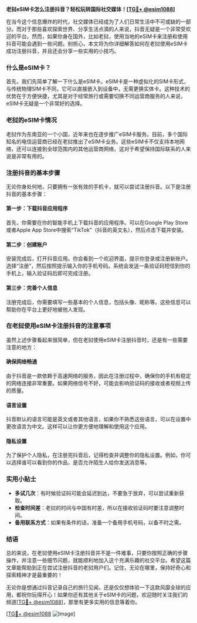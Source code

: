 **老挝eSIM卡怎么注册抖音？轻松玩转国际社交媒体！[[TG💪+ @esim1088](https://t.me/s/esim1088)]**

在当今这个信息爆炸的时代，社交媒体已经成为了人们日常生活中不可或缺的一部分。而对于那些喜欢探索世界、分享生活点滴的人来说，抖音无疑是一个非常受欢迎的平台。然而，如果你身在国外，比如老挝，使用当地的eSIM卡来注册和使用抖音可能会遇到一些问题。别担心，本文将为你详细解答如何在老挝使用eSIM卡成功注册抖音，并且还会分享一些实用的小技巧。

### 什么是eSIM卡？

首先，我们先简单了解一下什么是eSIM卡。eSIM卡是一种虚拟化的SIM卡形式，与传统物理SIM卡不同，它可以直接嵌入到设备中，无需更换实体卡。这种技术的优势在于方便快捷，尤其是对于经常旅行或需要切换不同运营商服务的人来说，eSIM卡无疑是一个非常好的选择。

### 老挝的eSIM卡情况

老挝作为东南亚的一个小国，近年来也在逐步推广eSIM卡服务。目前，多个国际知名的电信运营商已经在老挝推出了eSIM卡业务。这些eSIM卡不仅支持本地网络，还可以连接到全球范围内的其他运营商网络，这对于希望保持国际联系的人来说是非常有用的。

### 注册抖音的基本步骤

无论你身处何地，只要拥有一张有效的手机卡，就可以尝试注册抖音。以下是注册抖音的基本步骤：

#### 第一步：下载抖音应用程序

首先，你需要在你的智能手机上下载抖音的应用程序。可以在Google Play Store或者Apple App Store中搜索“TikTok”（抖音的英文名），然后点击下载并安装。

#### 第二步：创建账户

安装完成后，打开抖音应用。你会看到一个欢迎界面，提示你登录或注册新账户。选择“注册”，然后按照提示输入你的手机号码。系统会发送一条验证码短信到你的手机上，输入验证码后即可完成注册。

#### 第三步：完善个人信息

注册完成后，你需要填写一些基本的个人信息，包括头像、昵称等。这些信息可以帮助你在平台上更好地被他人发现。

### 在老挝使用eSIM卡注册抖音的注意事项

虽然上述步骤看起来很简单，但在老挝使用eSIM卡注册抖音时，还是有一些需要注意的地方：

#### 确保网络畅通

由于抖音是一款依赖于高速网络的服务，因此在注册过程中，确保你的手机有稳定的网络连接非常重要。如果网络信号不好，可能会影响验证码的接收或者视频上传的质量。

#### 语言设置

抖音默认的语言可能是英文或者其他语言，如果你不熟悉这些语言，可以在设置中更改语言为中文。这样可以让你更方便地理解和使用这个应用。

#### 隐私设置

为了保护个人隐私，在注册完抖音后，记得检查并调整你的隐私设置。例如，你可以选择谁可以看到你的作品，是否允许陌生人给你发送消息等。

### 实用小贴士

- **多试几次**：有时候验证码可能会延迟到达，不要急于放弃，可以尝试重新获取。
- **检查时间差**：老挝的时间与中国有时差，所以在接收验证码时要注意调整时间。
- **备用联系方式**：如果有条件的话，准备一个备用手机号码，以备不时之需。

### 结语

总的来说，在老挝使用eSIM卡注册抖音并不是一件难事，只要你按照正确的步骤操作，并注意一些细节问题，就能顺利地加入这个充满乐趣的社交平台。希望这篇文章能帮助到正在尝试注册抖音的老挝用户们。记住，无论在哪里，保持好奇心和探索精神才是最重要的！

无论你是想通过抖音记录自己的旅行见闻，还是仅仅想体验一下这款风靡全球的应用，都祝你玩得开心！如果你还有其他关于eSIM卡的问题，欢迎随时关注我们的频道[[TG💪+ @esim1088](https://t.me/s/esim1088)]，那里有更多实用的信息等着你。

[[TG💪+ @esim1088](https://t.me/s/esim1088) ![Image](https://i.postimg.cc/4NQfJmqS/Snipaste-2025-05-13-00-14-12.png)]